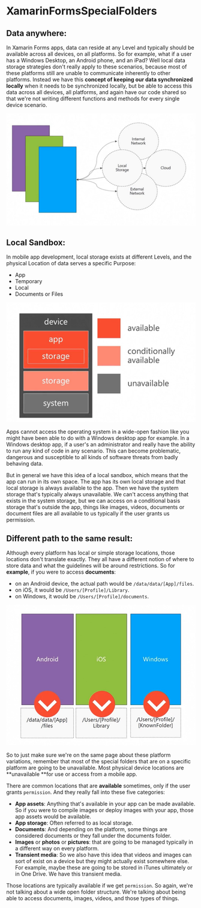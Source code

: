 # XamarinFormsSpecialFolders
## Data anywhere:

In Xamarin Forms apps, data can reside at any Level and typically should be available across all devices, on all platforms. So for example, what if a user has a Windows Desktop, an Android phone, and an iPad? Well local data storage strategies don't really apply to these scenarios, because most of these platforms still are unable to communicate inherently to other platforms. Instead we have this **concept of keeping our data synchronized locally** when it needs to be synchronized locally, but be able to access this data across all devices, all platforms, and again have our code shared so that we're not writing different functions and methods for every single device scenario.

![Data and Storage Concepts](/imgs/data%20anywhere.jpg)

## Local Sandbox:
In mobile app development, local storage exists at different Levels, and the physical Location of data serves a specific Purpose:
* App
* Temporary
* Local
* Documents or Files

![Local Sandbox](/imgs/Local%20Sandbox.jpg)

Apps cannot access the operating system in a wide-open fashion like you might have been able to do with a Windows desktop app for example. In a Windows desktop app, if a user's an administrator and really have the ability to run any kind of code in any scenario. This can become problematic, dangerous and susceptible to all kinds of software threats from badly behaving data. 

But in general we have this idea of a local sandbox, which means that the app can run in its own space. The app has its own local storage and that local storage is always available to the app. Then we have the system storage that's typically always unavailable. We can't access anything that exists in the system storage, but we can access on a conditional basis storage that's outside the app, things like images, videos, documents or document files are all available to us typically if the user grants us permission.

## Different path to the same result:
Although every platform has local or simple storage locations, those locations don't translate exactly. They all have a different notion of where to store data and what the guidelines will be around restrictions.
So for **example**, if you were to access **documents**:
* on an Android device, the actual path would be `/data/data/[App]/files`.
* on iOS, it would be `/Users/[Profile]/Library`.
* on Windows, it would be `/Users/[Profile]/documents`.

![Platform Variations](/imgs/Platform%20Variations.jpg)

So to just make sure we're on the same page about these platform variations, remember that most of the special folders that are on a specific platform are going to be unavailable. Most physical device locations are **unavailable **for use or access from a mobile app. 

There are common locations that are **available** sometimes, only if the user grants `permission`. And they really fall into these five categories: 
* **App assets**: Anything that's available in your app can be made available. So if you were to compile images or deploy images with your app, those app assets would be available.
* **App storage**: Often referred to as local storage.
* **Documents**: And depending on the platform, some things are considered documents or they fall under the documents folder.
* **Images** or **photos** or **pictures**: that are going to be managed typically in a different way on every platform.
* **Transient media**: So we also have this idea that videos and images can sort of exist on a device but they might actually exist somewhere else. For example, maybe these are going to be stored in iTunes ultimately or in One Drive. We have this transient media.

Those locations are typically available if we get `permission`. So again, we're not talking about a wide open folder structure. We're talking about being able to access documents, images, videos, and those types of things.